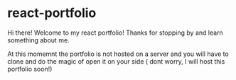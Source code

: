 # react-portfolio

Hi there! Welcome to my react portfolio! Thanks for stopping by and learn something about me. 

At this momemnt the portfolio is not hosted on a server and you will have to clone and do the magic of open it on your side ( dont worry, I will host this portfolio soon!)

